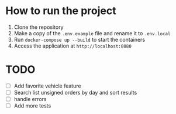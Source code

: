 # How to run the project

1. Clone the repository
2. Make a copy of the `.env.example` file and rename it to `.env.local`
3. Run `docker-compose up --build` to start the containers
4. Access the application at `http://localhost:8080`

# TODO

- [ ] Add favorite vehicle feature
- [ ] Search list unsigned orders by day and sort results
- [ ] handle errors
- [ ] Add more tests
